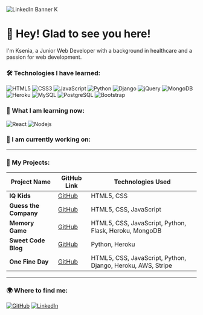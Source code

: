 
![LinkedIn Banner K](https://github.com/user-attachments/assets/bbe6b248-c39e-44b6-925e-7b60da8466ed)
<h1> 👋 Hey! Glad to see you here!</h1>
<p>I'm Ksenia, a Junior Web Developer with a background in healthcare and a passion for web development.</p>


### 🛠️ Technologies I have learned:
<p>  
  
  
  <img alt="HTML5" src="https://img.shields.io/badge/-HTML5-E34F26?style=flat-square&logo=html5&logoColor=white" />
  <img alt="CSS3" src="https://img.shields.io/badge/-CSS3-1572B6?style=flat-square&logo=css3&logoColor=white" />
  <img alt="JavaScript" src="https://img.shields.io/badge/-JavaScript-F7DF1E?style=flat-square&logo=javascript&logoColor=black" />
  <img alt="Python" src="https://img.shields.io/badge/-Python-3776AB?style=flat-square&logo=python&logoColor=white" />
  <img alt="Django" src="https://img.shields.io/badge/-Django-092E20?style=flat-square&logo=django&logoColor=white" />
  <img alt="jQuery" src="https://img.shields.io/badge/-jQuery-0769AD?style=flat-square&logo=jquery&logoColor=white" />
  <img alt="MongoDB" src="https://img.shields.io/badge/-MongoDB-13aa52?style=flat-square&logo=mongodb&logoColor=white" />
  <img alt="Heroku" src="https://img.shields.io/badge/-Heroku-430098?style=flat-square&logo=heroku&logoColor=white" />
  <img alt="MySQL" src="https://img.shields.io/badge/-MySQL-4479A1?style=flat-square&logo=mysql&logoColor=white" />
  <img alt="PostgreSQL" src="https://img.shields.io/badge/-PostgreSQL-336791?style=flat-square&logo=postgresql&logoColor=white" />  
  <img alt="Bootstrap" src="https://img.shields.io/badge/-Bootstrap-7952B3?style=flat-square&logo=bootstrap&logoColor=white" />
</p>


### 🚀 What I am learning now:
<p>
  <img alt="React" src="https://img.shields.io/badge/-React-45b8d8?style=flat-square&logo=react&logoColor=white" />
  <img alt="Nodejs" src="https://img.shields.io/badge/-Nodejs-43853d?style=flat-square&logo=Node.js&logoColor=white" />
</p>


### 🚀 I am currently working on:

---

### 📂 My Projects:

| Project Name        | GitHub Link                                                      | Technologies Used                                   |
| ------------------- | --------------------------------------------------------------- | --------------------------------------------------- |
| **IQ Kids**          | [GitHub](https://github.com/KseniaSOS/iq-kids)                   | HTML5, CSS                                          |
| **Guess the Company**| [GitHub](https://github.com/KseniaSOS/Guess-the-Company)         | HTML5, CSS, JavaScript                             |
| **Memory Game**      | [GitHub](https://github.com/KseniaSOS/memory_game)               | HTML5, CSS, JavaScript, Python, Flask, Heroku, MongoDB |
| **Sweet Code Blog**  | [GitHub](https://github.com/KseniaSOS/sweet-code-blog)           | Python, Heroku                                      |
| **One Fine Day**     | [GitHub](https://github.com/KseniaSOS/luminique_store)           | HTML5, CSS, JavaScript, Python, Django, Heroku, AWS, Stripe |

---

### 🌍 Where to find me:
<p>
  <a href="https://github.com/KseniaSOS" target="_blank"><img alt="GitHub" src="https://img.shields.io/badge/GitHub-%2312100E.svg?&style=for-the-badge&logo=Github&logoColor=white" /></a>
  <a href="www.linkedin.com/in/ksenia-sossin" target="_blank"><img alt="LinkedIn" src="https://img.shields.io/badge/LinkedIn-%230077B5.svg?&style=for-the-badge&logo=linkedin&logoColor=white" /></a>
</p>
